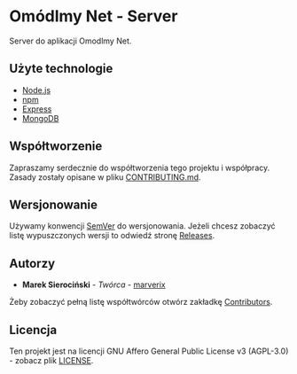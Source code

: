 # Omódlmy Net - Server

Server do aplikacji Omodlmy Net.


## Użyte technologie

* [Node.js](https://nodejs.org/)
* [npm](https://www.npmjs.com/)
* [Express](https://expressjs.com/)
* [MongoDB](https://www.mongodb.com/)


## Współtworzenie

Zapraszamy serdecznie do współtworzenia tego projektu i współpracy.
Zasady zostały opisane w pliku [CONTRIBUTING.md](CONTRIBUTING.md).


## Wersjonowanie

Używamy konwencji [SemVer](http://semver.org/) do wersjonowania.
Jeżeli chcesz zobaczyć listę wypuszczonych wersji to odwiedź stronę [Releases](https://github.com/icxc-pl/omodlmy-net-server/releases). 


## Autorzy

* **Marek Sierociński** - *Twórca* - [marverix](https://github.com/marverix)

Żeby zobaczyć pełną listę współtwórców otwórz zakładkę [Contributors](https://github.com/icxc-pl/omodlmy-net-server/contributors).


## Licencja

Ten projekt jest na licencji GNU Affero General Public License v3 (AGPL-3.0) - zobacz plik [LICENSE](LICENSE).

